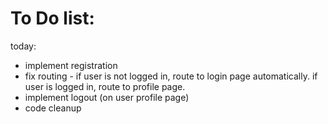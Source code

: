 # To Do list:
today:
- implement registration
- fix routing - if user is not logged in, route to login page automatically. if user is logged in, route to profile page.
- implement logout (on user profile page)
- code cleanup
